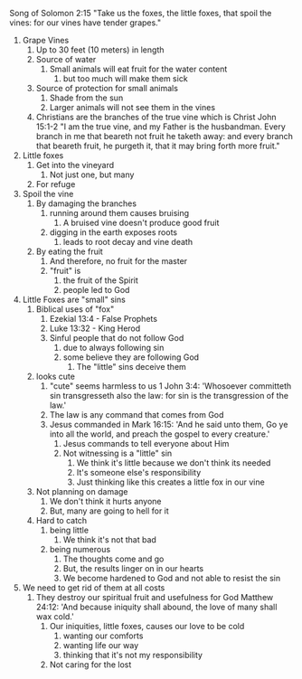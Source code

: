 Song of Solomon 2:15 "Take us the foxes, the little foxes, that spoil the vines: for our vines have tender grapes."

1. Grape Vines
   1. Up to 30 feet (10 meters) in length
   2. Source of water
      1. Small animals will eat fruit for the water content
         1. but too much will make them sick
   3. Source of protection for small animals
      1. Shade from the sun
      2. Larger animals will not see them in the vines
   4. Christians are the branches of the true vine which is Christ
      John 15:1-2 "I am the true vine, and my Father is the husbandman. Every branch in me that beareth not fruit he taketh away: and every branch that beareth fruit, he purgeth it, that it may bring forth more fruit."
2. Little foxes 
   1. Get into the vineyard
      1. Not just one, but many
   2. For refuge
3. Spoil the vine
   1. By damaging the branches
      1. running around them causes bruising
         1. A bruised vine doesn't produce good fruit
      2. digging in the earth exposes roots
         1. leads to root decay and vine death
   2. By eating the fruit
		1. And therefore, no fruit for the master
		2. "fruit" is 
			1. the fruit of the Spirit
			2. people led to God
4. Little Foxes are "small" sins
	1. Biblical uses of "fox"
		1. Ezekial 13:4 - False Prophets
		2. Luke 13:32 - King Herod
		3. Sinful people that do not follow God
			1. due to always following sin
			2. some believe they are following God
				1. The "little" sins deceive them
   2. looks cute
		1. "cute" seems harmless to us
			1 John 3:4: 'Whosoever committeth sin transgresseth also the law: for sin is the transgression of the law.'
      2. The law is any command that comes from God
      3. Jesus commanded in Mark 16:15: 'And he said unto them, Go ye into all the world, and preach the gospel to every creature.'
         1. Jesus commands to tell everyone about Him
         2. Not witnessing is a "little" sin
            1. We think it's little because we don't think its needed
            2. It's someone else's responsibility
            3. Just thinking like this creates a little fox in our vine
   3. Not planning on damage
      1. We don't think it hurts anyone
      2. But, many are going to hell for it
   4. Hard to catch
      1. being little
         1. We think it's not that bad
      2. being numerous
			1. The thoughts come and go
			2. But, the results linger on in our hearts
			3. We become hardened to God and not able to resist the sin
5. We need to get rid of them at all costs
   1. They destroy our spiritual fruit and usefulness for God
      Matthew 24:12: 'And because iniquity shall abound, the love of many shall wax cold.'
      1. Our iniquities, little foxes, causes our love to be cold
			1. wanting our comforts
			2. wanting life our way
			3. thinking that it's not my responsibility
      2. Not caring for the lost